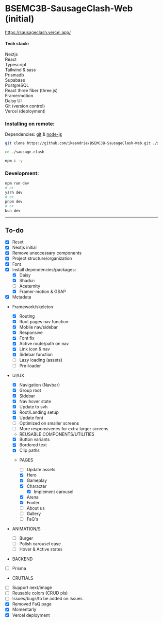 # BSEMC3B-SausageClash-Web (initial)

https://sausageclash.vercel.app/

#### Tech stack:

Nextjs <br/>
React <br/>
Typescript <br/>
Tailwind & sass <br/>
Prismadb <br/>
Supabase <br/>
PostgreSQL <br/>
React three fiber (three.js) <br/>
Framermotion <br/>
Daisy UI <br/>
Git (version control) <br/>
Vercel (deployment) <br/>

### Installing on remote:

Dependencies: [git](https://git-scm.com/) & [node-js](https://nodejs.org/en)

```bash
git clone https://github.com/ikeandrie/BSEMC3B-SausageClash-Web.git ./sausage-clash

cd ./sausage-clash

npm i -y
```

### Development:

```bash
npm run dev
# or
yarn dev
# or
pnpm dev
# or
bun dev
```

<hr>

## To-do

- [x] Reset
- [x] Nextjs initial
- [x] Remove uneccessary components
- [x] Project structure/organization
- [x] Font
- [x] Install dependencies/packages:
  - [x] Daisy
  - [x] Shadcn
  - [ ] Aceternity
  - [x] Framer-motion & GSAP
- [x] Metadata

- Framework/skeleton

  - [x] Routing
  - [x] Root pages nav function
  - [x] Mobile nav/sidebar
  - [x] Responsive
  - [x] Font fix
  - [x] Active route/path on nav
  - [x] Link icon & nav
  - [x] Sidebar function
  - [ ] Lazy loading (assets)
  - [ ] Pre-loader

- UI/UX

  - [x] Navigation (Navbar)
  - [x] Group root
  - [x] Sidebar
  - [x] Nav hover state
  - [x] Update to svh
  - [x] Root/Landing setup
  - [x] Update font
  - [ ] Optimized on smaller screens
  - [ ] More responsivenes for extra larger screens

  - REUSABLE COMPONENTS/UTILITIES

  - [x] Button variants
  - [x] Bordered text
  - [x] Clip paths

  - PAGES

    - [ ] Update assets
    - [x] Hero
    - [x] Gameplay
    - [x] Character
      - [x] Implement carousel
    - [x] Arena
    - [x] Footer
    - [ ] About us
    - [ ] Gallery
    - [ ] FaQ's

- ANIMATION/S

  - [ ] Burger
  - [ ] Polish carousel ease
  - [ ] Hover & Active states

- BACKEND

- [ ] Prisma

- CRUTIALS

- [ ] Support next/image
- [ ] Reusable colors (CRUD pls)
- [ ] Issues/bugs/to be added on Issues
- [x] Removed FaQ page
- [x] Momentarly
- [x] Vercel deployment

